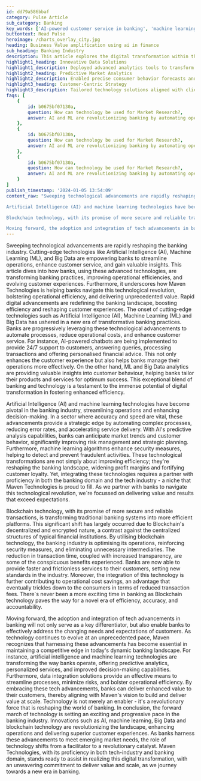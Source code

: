 ```yaml
---
id: dd79a586bbaf
category: Pulse Article
sub_category: Banking
key_words: ['AI-powered customer service in banking', 'machine learning in financial risk management', 'Big Data analytics for banking operations', 'blockchain implementation in banking sector', 'digital transformation strategies for banks', 'operational efficiency with AI in banking', 'predictive analytics in banking services', 'personalized banking experiences through technology', 'cost reduction through fintech innovations', 'enhancing banking security with machine learning.']
buttontext: Read Pulse
heroimage: /charts_overlay_city.jpg
heading: Business Value amplification using ai in finance
sub_heading: Banking Industry
description: This article explores the digital transformation within the banking industry facilitated by emerging technologies such as AI, ML, Big Data, and Blockchain. It highlights the efficiencies and enhanced customer services enabled by technological integration, and the strategic advantage offered through improved decision-making and security. Maven Technologies plays a pivotal role in guiding banks through this revolution, with a steadfast commitment to deliver scalable value and operational excellence in this evolving environment.
highlight1_heading: Innovative Data Solutions
highlight1_description: Deployed advanced analytics tools to transform client's market research capabilities.
highlight2_heading: Predictive Market Analytics
highlight2_description: Enabled precise consumer behavior forecasts and trend detection using custom AI algorithms.
highlight3_heading: Customer-Centric Strategy
highlight3_description: Tailored technology solutions aligned with client's long-term vision for sustained growth.
faqs: [
    {
        id: b0675bf07130a,
        question: How can technology be used for Market Research?,
        answer: AI and ML are revolutionizing banking by automating operations, enhancing risk assessment, detecting fraud, personalizing customer experiences, and providing insights for financial planning through predictive analytics and conversational chatbots.
    },
    {
        id: b0675bf07130a,
        question: How can technology be used for Market Research?,
        answer: AI and ML are revolutionizing banking by automating operations, enhancing risk assessment, detecting fraud, personalizing customer experiences, and providing insights for financial planning through predictive analytics and conversational chatbots.
    },
    {
        id: b0675bf07130a,
        question: How can technology be used for Market Research?,
        answer: AI and ML are revolutionizing banking by automating operations, enhancing risk assessment, detecting fraud, personalizing customer experiences, and providing insights for financial planning through predictive analytics and conversational chatbots.
    }
]
publish_timestamp: '2024-01-05 13:54:09'
content_raw: "Sweeping technological advancements are rapidly reshaping the banking industry. Cutting-edge technologies like Artificial Intelligence (AI), Machine Learning (ML), and Big Data are empowering banks to streamline operations, enhance customer service, and gain valuable insights. This article dives into how banks, using these advanced technologies, are transforming banking practices, improving operational efficiencies, and evolving customer experiences. Furthermore, it underscores how Maven Technologies is helping banks navigate this technological revolution, bolstering operational efficiency, and delivering unprecedented value. Rapid digital advancements are redefining the banking landscape, boosting efficiency and reshaping customer experiences. The onset of cutting-edge technologies such as Artificial Intelligence (AI), Machine Learning (ML) and Big Data has ushered in a new era of transformative banking practices. Banks are progressively leveraging these technological advancements to automate processes, reduce operational costs, and enhance customer service. For instance, AI-powered chatbots are being implemented to provide 24/7 support to customers, answering queries, processing transactions and offering personalised financial advice. This not only enhances the customer experience but also helps banks manage their operations more effectively. On the other hand, ML and Big Data analytics are providing valuable insights into customer behaviour, helping banks tailor their products and services for optimum success. This exceptional blend of banking and technology is a testament to the immense potential of digital transformation in fostering enhanced efficiency.

Artificial Intelligence (AI) and machine learning technologies have become pivotal in the banking industry, streamlining operations and enhancing decision-making. In a sector where accuracy and speed are vital, these advancements provide a strategic edge by automating complex processes, reducing error rates, and accelerating service delivery. With AI`s predictive analysis capabilities, banks can anticipate market trends and customer behavior, significantly improving risk management and strategic planning. Furthermore, machine learning algorithms enhance security measures, helping to detect and prevent fraudulent activities. These technological transformations are not simply about improving efficiency; they`re reshaping the banking landscape, widening profit margins and fortifying customer loyalty. Yet, integrating these technologies requires a partner with proficiency in both the banking domain and the tech industry - a niche that Maven Technologies is proud to fill. As we partner with banks to navigate this technological revolution, we`re focussed on delivering value and results that exceed expectations.

Blockchain technology, with its promise of more secure and reliable transactions, is transforming traditional banking systems into more efficient platforms. This significant shift has largely occurred due to Blockchain`s decentralized and encrypted nature, a contrast against the centralized structures of typical financial institutions. By utilising blockchain technology, the banking industry is optimising its operations, reinforcing security measures, and eliminating unnecessary intermediaries. The reduction in transaction time, coupled with increased transparency, are some of the conspicuous benefits experienced. Banks are now able to provide faster and frictionless services to their customers, setting new standards in the industry. Moreover, the integration of this technology is further contributing to operational cost savings, an advantage that eventually trickles down to the consumers in terms of reduced transaction fees. There`s never been a more exciting time in banking as Blockchain technology paves the way for a novel era of efficiency, accuracy, and accountability.

Moving forward, the adoption and integration of tech advancements in banking will not only serve as a key differentiator, but also enable banks to effectively address the changing needs and expectations of customers. As technology continues to evolve at an unprecedented pace, Maven recognizes that harnessing these advancements has become essential in maintaining a competitive edge in today`s dynamic banking landscape. For instance, artificial intelligence and machine learning technologies are transforming the way banks operate, offering predictive analytics, personalized services, and improved decision-making capabilities. Furthermore, data integration solutions provide an effective means to streamline processes, minimize risks, and bolster operational efficiency. By embracing these tech advancements, banks can deliver enhanced value to their customers, thereby aligning with Maven`s vision to build and deliver value at scale. Technology is not merely an enabler - it`s a revolutionary force that is reshaping the world of banking. In conclusion, the forward march of technology is setting an exciting and progressive pace in the banking industry. Innovations such as AI, machine learning, Big Data and blockchain technology are revolutionizing the landscape, enhancing operations and delivering superior customer experiences. As banks harness these advancements to meet emerging market needs, the role of technology shifts from a facilitator to a revolutionary catalyst. Maven Technologies, with its proficiency in both tech-industry and banking domain, stands ready to assist in realizing this digital transformation, with an unwavering commitment to deliver value and scale, as we journey towards a new era in banking."
---
```


Sweeping technological advancements are rapidly reshaping the banking industry. Cutting-edge technologies like Artificial Intelligence (AI), Machine Learning (ML), and Big Data are empowering banks to streamline operations, enhance customer service, and gain valuable insights. This article dives into how banks, using these advanced technologies, are transforming banking practices, improving operational efficiencies, and evolving customer experiences. Furthermore, it underscores how Maven Technologies is helping banks navigate this technological revolution, bolstering operational efficiency, and delivering unprecedented value. Rapid digital advancements are redefining the banking landscape, boosting efficiency and reshaping customer experiences. The onset of cutting-edge technologies such as Artificial Intelligence (AI), Machine Learning (ML) and Big Data has ushered in a new era of transformative banking practices. Banks are progressively leveraging these technological advancements to automate processes, reduce operational costs, and enhance customer service. For instance, AI-powered chatbots are being implemented to provide 24/7 support to customers, answering queries, processing transactions and offering personalised financial advice. This not only enhances the customer experience but also helps banks manage their operations more effectively. On the other hand, ML and Big Data analytics are providing valuable insights into customer behaviour, helping banks tailor their products and services for optimum success. This exceptional blend of banking and technology is a testament to the immense potential of digital transformation in fostering enhanced efficiency.

Artificial Intelligence (AI) and machine learning technologies have become pivotal in the banking industry, streamlining operations and enhancing decision-making. In a sector where accuracy and speed are vital, these advancements provide a strategic edge by automating complex processes, reducing error rates, and accelerating service delivery. With AI's predictive analysis capabilities, banks can anticipate market trends and customer behavior, significantly improving risk management and strategic planning. Furthermore, machine learning algorithms enhance security measures, helping to detect and prevent fraudulent activities. These technological transformations are not simply about improving efficiency; they're reshaping the banking landscape, widening profit margins and fortifying customer loyalty. Yet, integrating these technologies requires a partner with proficiency in both the banking domain and the tech industry - a niche that Maven Technologies is proud to fill. As we partner with banks to navigate this technological revolution, we`re focussed on delivering value and results that exceed expectations.

Blockchain technology, with its promise of more secure and reliable transactions, is transforming traditional banking systems into more efficient platforms. This significant shift has largely occurred due to Blockchain's decentralized and encrypted nature, a contrast against the centralized structures of typical financial institutions. By utilising blockchain technology, the banking industry is optimising its operations, reinforcing security measures, and eliminating unnecessary intermediaries. The reduction in transaction time, coupled with increased transparency, are some of the conspicuous benefits experienced. Banks are now able to provide faster and frictionless services to their customers, setting new standards in the industry. Moreover, the integration of this technology is further contributing to operational cost savings, an advantage that eventually trickles down to the consumers in terms of reduced transaction fees. There`s never been a more exciting time in banking as Blockchain technology paves the way for a novel era of efficiency, accuracy, and accountability.

Moving forward, the adoption and integration of tech advancements in banking will not only serve as a key differentiator, but also enable banks to effectively address the changing needs and expectations of customers. As technology continues to evolve at an unprecedented pace, Maven recognizes that harnessing these advancements has become essential in maintaining a competitive edge in today's dynamic banking landscape. For instance, artificial intelligence and machine learning technologies are transforming the way banks operate, offering predictive analytics, personalized services, and improved decision-making capabilities. Furthermore, data integration solutions provide an effective means to streamline processes, minimize risks, and bolster operational efficiency. By embracing these tech advancements, banks can deliver enhanced value to their customers, thereby aligning with Maven's vision to build and deliver value at scale. Technology is not merely an enabler - it's a revolutionary force that is reshaping the world of banking. In conclusion, the forward march of technology is setting an exciting and progressive pace in the banking industry. Innovations such as AI, machine learning, Big Data and blockchain technology are revolutionizing the landscape, enhancing operations and delivering superior customer experiences. As banks harness these advancements to meet emerging market needs, the role of technology shifts from a facilitator to a revolutionary catalyst. Maven Technologies, with its proficiency in both tech-industry and banking domain, stands ready to assist in realizing this digital transformation, with an unwavering commitment to deliver value and scale, as we journey towards a new era in banking.
